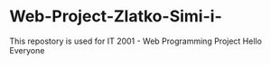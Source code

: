 # Web-Project-Zlatko-Simi-i-
This repostory is used for IT 2001 - Web Programming Project 
Hello Everyone
